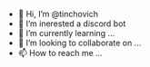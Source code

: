 - 👋 Hi, I’m @tinchovich
- 👀 I’m inerested a discord bot
- 🌱 I’m currently learning ...
- 💞️ I’m looking to collaborate on ...
- 📫 How to reach me ...

<!---
tinchovich/tinchovich is a ✨ special ✨ repository because its `README.md` (this file) appears on your GitHub profile.
You can click the Preview link to take a look at your changes.
--->
